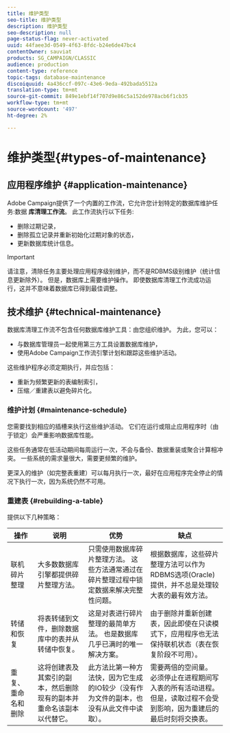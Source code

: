 ```yaml
---
title: 维护类型
seo-title: 维护类型
description: 维护类型
seo-description: null
page-status-flag: never-activated
uuid: 44faee3d-0549-4f63-8fdc-b24e6de47bc4
contentOwner: sauviat
products: SG_CAMPAIGN/CLASSIC
audience: production
content-type: reference
topic-tags: database-maintenance
discoiquuid: 4a436ccf-097c-43e6-9eda-492bada5512a
translation-type: tm+mt
source-git-commit: 849e1ebf14f707d9e86c5a152de978acb6f1cb35
workflow-type: tm+mt
source-wordcount: '497'
ht-degree: 2%

---
```



# 维护类型{#types-of-maintenance}

## 应用程序维护 {#application-maintenance}

Adobe Campaign提供了一个内置的工作流，它允许您计划特定的数据库维护任务:数据 **库清理工作流**。 此工作流执行以下任务:

* 删除过期记录，
* 删除孤立记录并重新初始化过期对象的状态，
* 更新数据库统计信息。

>[!IMPORTANT]
>
>请注意，清除任务主要处理应用程序级别维护，而不是RDBMS级别维护（统计信息更新除外）。 但是，数据库上需要维护操作。 即使数据库清理工作流成功运行，这并不意味着数据库已得到最佳调整。

## 技术维护 {#technical-maintenance}

数据库清理工作流不包含任何数据库维护工具：由您组织维护。 为此，您可以：

* 与数据库管理员一起使用第三方工具设置数据库维护，
* 使用Adobe Campaign工作流引擎计划和跟踪这些维护活动。

这些维护程序必须定期执行，并应包括：

* 重新为频繁更新的表编制索引，
* 压缩／重建表以避免碎片化。

### 维护计划 {#maintenance-schedule}

您需要找到相应的插槽来执行这些维护活动。 它们在运行或阻止应用程序时（由于锁定）会严重影响数据库性能。

这些任务通常在低活动期间每周运行一次，不会与备份、数据重装或聚合计算相冲突。 一些系统的需求量很大，需要更频繁的维护。

更深入的维护（如完整表重建）可以每月执行一次，最好在应用程序完全停止的情况下执行一次，因为系统仍然不可用。

### 重建表 {#rebuilding-a-table}

提供以下几种策略：

<table> 
 <thead> 
  <tr> 
   <th> 操作 </th> 
   <th> 说明 </th> 
   <th> 优势 </th> 
   <th> 缺点 </th> 
  </tr> 
 </thead> 
 <tbody> 
  <tr> 
   <td> 联机碎片整理<br /> </td> 
   <td> 大多数数据库引擎都提供碎片整理方法。<br /> </td> 
   <td> 只需使用数据库碎片整理方法。 这些方法通常通过在碎片整理过程中锁定数据来解决完整性问题。<br /> </td> 
   <td> 根据数据库，这些碎片整理方法可以作为RDBMS选项(Oracle)提供，并不总是处理较大表的最有效方法。<br /> </td> 
  </tr> 
  <tr> 
   <td> 转储和恢复<br /> </td> 
   <td> 将表转储到文件，删除数据库中的表并从转储中恢复。<br /> </td> 
   <td> 这是对表进行碎片整理的最简单方法。 也是数据库几乎已满时的唯一解决方案。<br /> </td> 
   <td> 由于删除并重新创建表，因此即使在只读模式下，应用程序也无法保持联机状态（表在恢复阶段不可用）。<br /> </td> 
  </tr> 
  <tr> 
   <td> 重复、重命名和删除<br /> </td> 
   <td> 这将创建表及其索引的副本，然后删除现有的副本并重命名该副本以代替它。<br /> </td> 
   <td> 此方法比第一种方法快，因为它生成的IO较少（没有作为文件的副本，也没有从此文件中读取）。<br /> </td> 
   <td> 需要两倍的空间量。<br /> 必须停止在进程期间写入表的所有活动进程。 但是，读取过程不会受到影响，因为重建后的最后时刻将交换表。 <br /> </td> 
  </tr> 
 </tbody> 
</table>


